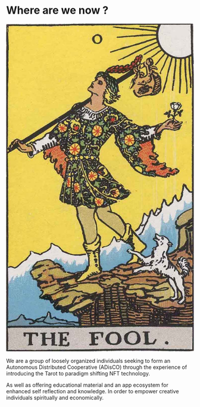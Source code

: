 # Where are we now ?

![Where are we now ?](../.gitbook/assets/rws_tarot_00_fool.jpg)

We are a group of loosely organized individuals seeking to form an Autonomous Distributed Cooperative \(ADisCO\) through the experience of introducing the Tarot to paradigm shifting NFT technology. 

As well as offering educational material and an app ecosystem for enhanced self reflection and knowledge. In order to empower creative individuals spiritually and economically.

